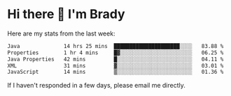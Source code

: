 # Hi there 👋 I'm Brady

Here are my stats from the last week:
<!--START_SECTION:waka-->

```txt
Java              14 hrs 25 mins  █████████████████████░░░░   83.88 %
Properties        1 hr 4 mins     █▓░░░░░░░░░░░░░░░░░░░░░░░   06.25 %
Java Properties   42 mins         █░░░░░░░░░░░░░░░░░░░░░░░░   04.11 %
XML               31 mins         ▓░░░░░░░░░░░░░░░░░░░░░░░░   03.01 %
JavaScript        14 mins         ▒░░░░░░░░░░░░░░░░░░░░░░░░   01.36 %
```

<!--END_SECTION:waka-->

If I haven't responded in a few days, please email me directly. 
